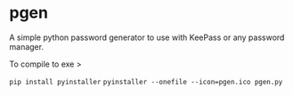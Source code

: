 # pgen


A simple python password generator to use with KeePass or any password manager.

To compile to exe >

`pip install pyinstaller`
`pyinstaller --onefile --icon=pgen.ico pgen.py`
